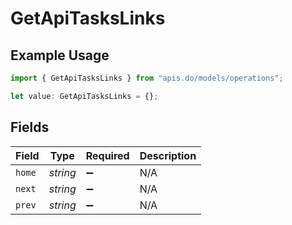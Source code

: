 # GetApiTasksLinks

## Example Usage

```typescript
import { GetApiTasksLinks } from "apis.do/models/operations";

let value: GetApiTasksLinks = {};
```

## Fields

| Field              | Type               | Required           | Description        |
| ------------------ | ------------------ | ------------------ | ------------------ |
| `home`             | *string*           | :heavy_minus_sign: | N/A                |
| `next`             | *string*           | :heavy_minus_sign: | N/A                |
| `prev`             | *string*           | :heavy_minus_sign: | N/A                |